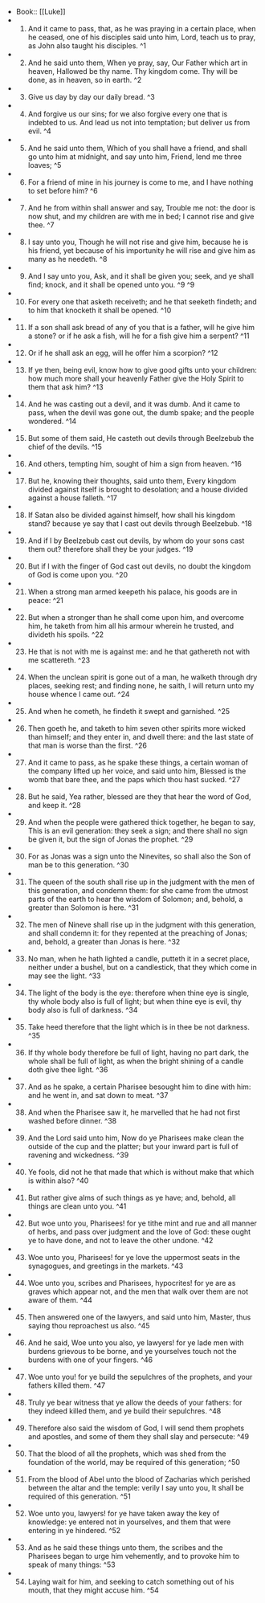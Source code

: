 - Book:: [[Luke]]
- 1. And it came to pass, that, as he was praying in a certain place, when he ceased, one of his disciples said unto him, Lord, teach us to pray, as John also taught his disciples. ^1
- 2. And he said unto them, When ye pray, say, Our Father which art in heaven, Hallowed be thy name. Thy kingdom come. Thy will be done, as in heaven, so in earth. ^2
- 3. Give us day by day our daily bread. ^3
- 4. And forgive us our sins; for we also forgive every one that is indebted to us. And lead us not into temptation; but deliver us from evil. ^4
- 5. And he said unto them, Which of you shall have a friend, and shall go unto him at midnight, and say unto him, Friend, lend me three loaves; ^5
- 6. For a friend of mine in his journey is come to me, and I have nothing to set before him? ^6
- 7. And he from within shall answer and say, Trouble me not: the door is now shut, and my children are with me in bed; I cannot rise and give thee. ^7
- 8. I say unto you, Though he will not rise and give him, because he is his friend, yet because of his importunity he will rise and give him as many as he needeth. ^8
- 9. And I say unto you, Ask, and it shall be given you; seek, and ye shall find; knock, and it shall be opened unto you. ^9 ^9
- 10. For every one that asketh receiveth; and he that seeketh findeth; and to him that knocketh it shall be opened. ^10
- 11. If a son shall ask bread of any of you that is a father, will he give him a stone? or if he ask a fish, will he for a fish give him a serpent? ^11
- 12. Or if he shall ask an egg, will he offer him a scorpion? ^12
- 13. If ye then, being evil, know how to give good gifts unto your children: how much more shall your heavenly Father give the Holy Spirit to them that ask him? ^13
- 14. And he was casting out a devil, and it was dumb. And it came to pass, when the devil was gone out, the dumb spake; and the people wondered. ^14
- 15. But some of them said, He casteth out devils through Beelzebub the chief of the devils. ^15
- 16. And others, tempting him, sought of him a sign from heaven. ^16
- 17. But he, knowing their thoughts, said unto them, Every kingdom divided against itself is brought to desolation; and a house divided against a house falleth. ^17
- 18. If Satan also be divided against himself, how shall his kingdom stand? because ye say that I cast out devils through Beelzebub. ^18
- 19. And if I by Beelzebub cast out devils, by whom do your sons cast them out? therefore shall they be your judges. ^19
- 20. But if I with the finger of God cast out devils, no doubt the kingdom of God is come upon you. ^20
- 21. When a strong man armed keepeth his palace, his goods are in peace: ^21
- 22. But when a stronger than he shall come upon him, and overcome him, he taketh from him all his armour wherein he trusted, and divideth his spoils. ^22
- 23. He that is not with me is against me: and he that gathereth not with me scattereth. ^23
- 24. When the unclean spirit is gone out of a man, he walketh through dry places, seeking rest; and finding none, he saith, I will return unto my house whence I came out. ^24
- 25. And when he cometh, he findeth it swept and garnished. ^25
- 26. Then goeth he, and taketh to him seven other spirits more wicked than himself; and they enter in, and dwell there: and the last state of that man is worse than the first. ^26
- 27. And it came to pass, as he spake these things, a certain woman of the company lifted up her voice, and said unto him, Blessed is the womb that bare thee, and the paps which thou hast sucked. ^27
- 28. But he said, Yea rather, blessed are they that hear the word of God, and keep it. ^28
- 29. And when the people were gathered thick together, he began to say, This is an evil generation: they seek a sign; and there shall no sign be given it, but the sign of Jonas the prophet. ^29
- 30. For as Jonas was a sign unto the Ninevites, so shall also the Son of man be to this generation. ^30
- 31. The queen of the south shall rise up in the judgment with the men of this generation, and condemn them: for she came from the utmost parts of the earth to hear the wisdom of Solomon; and, behold, a greater than Solomon is here. ^31
- 32. The men of Nineve shall rise up in the judgment with this generation, and shall condemn it: for they repented at the preaching of Jonas; and, behold, a greater than Jonas is here. ^32
- 33. No man, when he hath lighted a candle, putteth it in a secret place, neither under a bushel, but on a candlestick, that they which come in may see the light. ^33
- 34. The light of the body is the eye: therefore when thine eye is single, thy whole body also is full of light; but when thine eye is evil, thy body also is full of darkness. ^34
- 35. Take heed therefore that the light which is in thee be not darkness. ^35
- 36. If thy whole body therefore be full of light, having no part dark, the whole shall be full of light, as when the bright shining of a candle doth give thee light. ^36
- 37. And as he spake, a certain Pharisee besought him to dine with him: and he went in, and sat down to meat. ^37
- 38. And when the Pharisee saw it, he marvelled that he had not first washed before dinner. ^38
- 39. And the Lord said unto him, Now do ye Pharisees make clean the outside of the cup and the platter; but your inward part is full of ravening and wickedness. ^39
- 40. Ye fools, did not he that made that which is without make that which is within also? ^40
- 41. But rather give alms of such things as ye have; and, behold, all things are clean unto you. ^41
- 42. But woe unto you, Pharisees! for ye tithe mint and rue and all manner of herbs, and pass over judgment and the love of God: these ought ye to have done, and not to leave the other undone. ^42
- 43. Woe unto you, Pharisees! for ye love the uppermost seats in the synagogues, and greetings in the markets. ^43
- 44. Woe unto you, scribes and Pharisees, hypocrites! for ye are as graves which appear not, and the men that walk over them are not aware of them. ^44
- 45. Then answered one of the lawyers, and said unto him, Master, thus saying thou reproachest us also. ^45
- 46. And he said, Woe unto you also, ye lawyers! for ye lade men with burdens grievous to be borne, and ye yourselves touch not the burdens with one of your fingers. ^46
- 47. Woe unto you! for ye build the sepulchres of the prophets, and your fathers killed them. ^47
- 48. Truly ye bear witness that ye allow the deeds of your fathers: for they indeed killed them, and ye build their sepulchres. ^48
- 49. Therefore also said the wisdom of God, I will send them prophets and apostles, and some of them they shall slay and persecute: ^49
- 50. That the blood of all the prophets, which was shed from the foundation of the world, may be required of this generation; ^50
- 51. From the blood of Abel unto the blood of Zacharias which perished between the altar and the temple: verily I say unto you, It shall be required of this generation. ^51
- 52. Woe unto you, lawyers! for ye have taken away the key of knowledge: ye entered not in yourselves, and them that were entering in ye hindered. ^52
- 53. And as he said these things unto them, the scribes and the Pharisees began to urge him vehemently, and to provoke him to speak of many things: ^53
- 54. Laying wait for him, and seeking to catch something out of his mouth, that they might accuse him. ^54
